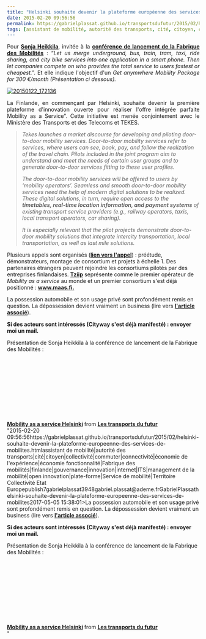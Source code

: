 ```yaml
---
title: "Helsinki souhaite devenir la plateforme européenne des services de Mobilités"
date: 2015-02-20 09:56:56
permalink: https://gabrielplassat.github.io/transportsdufutur/2015/02/helsinki-souhaite-devenir-la-plateforme-europeenne-des-services-de-mobilites.html
tags: [assistant de mobilité, autorité des transports, cité, citoyen, collectivité, commuter, connectivité, économie de l'expérience, économie fonctionnalité, Fabrique des mobilités, finlande, gouvernance, innovation, internet, ITS, management de la mobilité, open innovation, plate-forme, Service de mobilité, Territoire Collectivité Etat Europe]
---
```


<p style="text-align: justify;">Pour <a href="http://fi.linkedin.com/pub/sonja-heikkil%C3%A4/64/149/733/fr" target="_blank"><strong>Sonja Heikkila</strong></a>, invitée à la <a href="https://gabrielplassat.github.io/transportsdufutur/2015/01/la-fabrique-des-mobilites-seveille.html" target="_blank"><strong>conférence de lancement de la Fabrique des Mobilités</strong></a> : “<em>Let us merge underground, bus, train, tram, taxi, ride sharing, and city bike services into one application in a smart phone. Then let companies compete on who provides the total service to users fastest or cheapest.</em>”. Et elle indique l'objectif d'un <em>Get anymwhere Mobility Package for 300 €/month (Présentation ci dessous).</em></p> <p><a class="asset-img-link" href="https://gabrielplassat.github.io/transportsdufutur/wp-content/uploads/sites/6/old/6a0120a66d2ad4970b01b8d0d9f81d970c-pi.png"><img rel="lightbox[]" alt="20150122_172136" class="asset  asset-image at-xid-6a0120a66d2ad4970b01b8d0d9f81d970c img-responsive" src="/wp-content/uploads/sites/6/old/6a0120a66d2ad4970b01b8d0d9f81d970c-500wi.png" style="display: block; margin-left: auto; margin-right: auto;" title="20150122_172136" /></a></p> <p style="text-align: justify;">La Finlande, en commençant par Helsinki, souhaite devenir la première plateforme d'innovation ouverte pour réaliser l'offre intégrée parfaite Mobility as a Service". Cette initiative est menée conjointement avec le Ministère des Transports et des Telecoms et TEKES.</p> <p style=""text-align: justify></p>  <!--more-->  <blockquote> <p><em>Tekes launches a market discourse for developing and piloting door-to-door mobility services. Door-to-door mobility services refer to services, where users can see, book, pay, and follow the realization of the travel chain. Pilots included in the joint program aim to understand and meet the needs of certain user groups and to generate door-to-door services fitting to these user profiles.</em></p> <p><em>The door-to-door mobility services will be offered to users by ‘mobility operators’. Seamless and smooth door-to-door mobility services need the help of modern digital solutions to be realized. These digital solutions, in turn, require open access to the <strong>timetables, real-time location information, and payment systems</strong> of existing transport service providers (e.g., railway operators, taxis, local transport operators, car sharing).</em></p> <p><em>It is especially relevant that the pilot projects demonstrate door-to-door mobility solutions that integrate intercity transportation, local transportation, as well as last mile solutions.</em></p> </blockquote> <p style=""text-align: justify>Plusieurs appels sont organisés (<a href=""http://www.tekes.fi/en/programmes-and-services/tekes-programmes/mobility-as-a-service/"" target=""_blank""><strong>lien vers l'appel</strong></a>) : préétude, démonstrateurs, montage de consortium et projets à échelle 1. Des partenaires étrangers peuvent rejoindre les consortiums pilotés par des entreprises finlandaises. <a href=""http://www.tekes.fi/en/whats-going-on/news-from-tekes/tziip-revolutionizes-the-way-we-travel--the-first-mobility-as-a-service-operator-in-the-world/"" target=""_blank""><strong>Tziip</strong></a> seprésente comme le premier opérateur de <em>Mobility as a service</em> au monde et un premier consortium s'est déjà positionné <em>: </em><a href=""http://www.maas.fi"" target=""_blank""><strong>www.maas.fi.</strong></a></p> <p style=""text-align: justify>La possession automobile et son usage privé sont profondément remis en question. La dépossession devient vraiment un business (lire vers <a href="https://gabrielplassat.github.io/transportsdufutur/2015/02/la-de-possession-automobile-devient-un-business.html"" target=""_blank""><strong>l'article associé</strong></a>).</p> <p style=""text-align: justify><strong>Si des acteurs sont intéressés (Cityway s'est déjà manifesté) : envoyer moi un mail.</strong></p> <p style=""text-align: justify><span style=""text-decoration: underline>Présentation de Sonja Heikkila à la conférence de lancement de la Fabrique des Mobilités :</span></p> <p><iframe allowfullscreen="""" frameborder=""0"" height=""355"" marginheight=""0"" marginwidth=""0"" scrolling=""no"" src=""//www.slideshare.net/slideshow/embed_code/44915497"" style=""border: 1px solid #CCC border-width: 1px margin-bottom: 5px max-width: 100% width=""425""> </iframe></p> <div style=""margin-bottom: 5px><strong> <a href="https://gabrielplassat.github.io/transportsdufutur//fr.slideshare.net/transportsdufutur/mobility-as-a-service-helsinki"" target=""_blank"" title=""Mobility as a service Helsinki"">Mobility as a service Helsinki</a> </strong> from <strong><a href="https://gabrielplassat.github.io/transportsdufutur//www.slideshare.net/transportsdufutur"" target=""_blank"">Les transports du futur</a></strong></div>"2015-02-20 09:56:56https://gabrielplassat.github.io/transportsdufutur/2015/02/helsinki-souhaite-devenir-la-plateforme-europeenne-des-services-de-mobilites.htmlassistant de mobilité|autorité des transports|cité|citoyen|collectivité|commuter|connectivité|économie de l'expérience|économie fonctionnalité|Fabrique des mobilités|finlande|gouvernance|innovation|internet|ITS|management de la mobilité|open innovation|plate-forme|Service de mobilité|Territoire Collectivité Etat Europepublish7gabrielplassat3948gabriel.plassat@ademe.frGabrielPlassathelsinki-souhaite-devenir-la-plateforme-europeenne-des-services-de-mobilites2017-05-05 15:38:01>La possession automobile et son usage privé sont profondément remis en question. La dépossession devient vraiment un business (lire vers <a href="https://gabrielplassat.github.io/transportsdufutur/2015/02/la-de-possession-automobile-devient-un-business.html"" target=""_blank""><strong>l'article associé</strong></a>).</p> <p style=""text-align: justify><strong>Si des acteurs sont intéressés (Cityway s'est déjà manifesté) : envoyer moi un mail.</strong></p> <p style=""text-align: justify><span style=""text-decoration: underline>Présentation de Sonja Heikkila à la conférence de lancement de la Fabrique des Mobilités :</span></p> <p><iframe allowfullscreen="""" frameborder=""0"" height=""355"" marginheight=""0"" marginwidth=""0"" scrolling=""no"" src=""//www.slideshare.net/slideshow/embed_code/44915497"" style=""border: 1px solid #CCCwidth=""425""> </iframe></p> <div style=""margin-bottom: 5px><strong> <a href="https://gabrielplassat.github.io/transportsdufutur//fr.slideshare.net/transportsdufutur/mobility-as-a-service-helsinki"" target=""_blank"" title=""Mobility as a service Helsinki"">Mobility as a service Helsinki</a> </strong> from <strong><a href="https://gabrielplassat.github.io/transportsdufutur//www.slideshare.net/transportsdufutur"" target=""_blank"">Les transports du futur</a></strong></div>"
